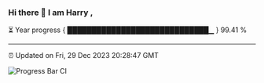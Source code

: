 ### Hi there 👋 I am Harry , 

⏳ Year progress { █████████████████████████████▁ } 99.41 %

---

⏰ Updated on Fri, 29 Dec 2023 20:28:47 GMT

![Progress Bar CI](https://github.com/duykhang68/duykhang68/workflows/Progress%20Bar%20CI/badge.svg)

